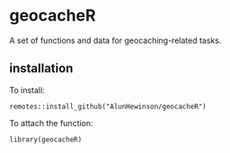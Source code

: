 # geocacheR

A set of functions and data for geocaching-related tasks.

## installation  

To install:  
```
remotes::install_github("AlunHewinson/geocacheR")
```

To attach the function:
```
library(geocacheR)
```
